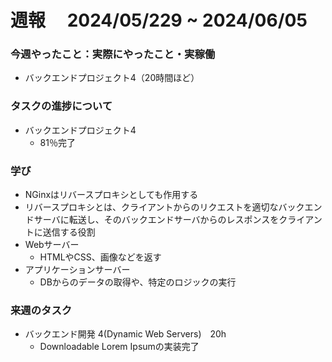 # 週報　 2024/05/229 ~ 2024/06/05

### 今週やったこと：実際にやったこと・実稼働

- バックエンドプロジェクト4（20時間ほど）

### タスクの進捗について

- バックエンドプロジェクト4
    - 81％完了

### 学び
- NGinxはリバースプロキシとしても作用する
- リバースプロキシとは、クライアントからのリクエストを適切なバックエンドサーバに転送し、そのバックエンドサーバからのレスポンスをクライアントに送信する役割
- Webサーバー
    - HTMLやCSS、画像などを返す
- アプリケーションサーバー
    - DBからのデータの取得や、特定のロジックの実行


### 来週のタスク

- バックエンド開発 4(Dynamic Web Servers)　20h
  - Downloadable Lorem Ipsumの実装完了
